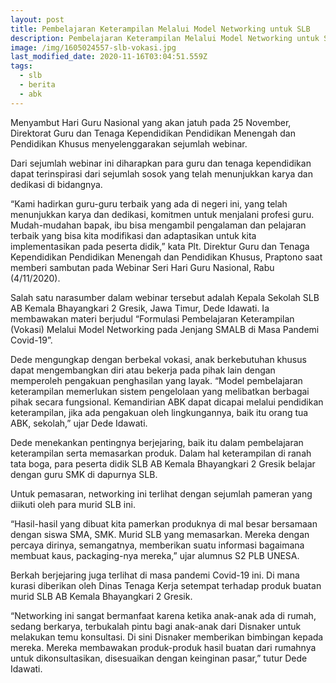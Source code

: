 ```yaml
---
layout: post
title: Pembelajaran Keterampilan Melalui Model Networking untuk SLB
description: Pembelajaran Keterampilan Melalui Model Networking untuk SLB
image: /img/1605024557-slb-vokasi.jpg
last_modified_date: 2020-11-16T03:04:51.559Z
tags:
  - slb
  - berita
  - abk
---
```

Menyambut Hari Guru Nasional yang akan jatuh pada 25 November, Direktorat Guru dan Tenaga Kependidikan Pendidikan Menengah dan Pendidikan Khusus menyelenggarakan sejumlah webinar.

Dari sejumlah webinar ini diharapkan para guru dan tenaga kependidikan dapat terinspirasi dari sejumlah sosok yang telah menunjukkan karya dan dedikasi di bidangnya.

“Kami hadirkan guru-guru terbaik yang ada di negeri ini, yang telah menunjukkan karya dan dedikasi, komitmen untuk menjalani profesi guru. Mudah-mudahan bapak, ibu bisa mengambil pengalaman dan pelajaran terbaik yang bisa kita modifikasi dan adaptasikan untuk kita implementasikan pada peserta didik,” kata Plt. Direktur Guru dan Tenaga Kependidikan Pendidikan Menengah dan Pendidikan Khusus, Praptono saat memberi sambutan pada Webinar Seri Hari Guru Nasional, Rabu (4/11/2020).

Salah satu narasumber dalam webinar tersebut adalah Kepala Sekolah SLB AB Kemala Bhayangkari 2 Gresik, Jawa Timur, Dede Idawati. Ia membawakan materi berjudul “Formulasi Pembelajaran Keterampilan (Vokasi) Melalui Model Networking pada Jenjang SMALB di Masa Pandemi Covid-19”.

Dede mengungkap dengan berbekal vokasi, anak berkebutuhan khusus dapat mengembangkan diri atau bekerja pada pihak lain dengan memperoleh pengakuan penghasilan yang layak. “Model pembelajaran keterampilan memerlukan sistem pengelolaan yang melibatkan berbagai pihak secara fungsional. Kemandirian ABK dapat dicapai melalui pendidikan keterampilan, jika ada pengakuan oleh lingkungannya, baik itu orang tua ABK, sekolah,” ujar Dede Idawati.

Dede menekankan pentingnya berjejaring, baik itu dalam pembelajaran keterampilan serta memasarkan produk. Dalam hal keterampilan di ranah tata boga, para peserta didik SLB AB Kemala Bhayangkari 2 Gresik belajar dengan guru SMK di dapurnya SLB.

Untuk pemasaran, networking ini terlihat dengan sejumlah pameran yang diikuti oleh para murid SLB ini.

“Hasil-hasil yang dibuat kita pamerkan produknya di mal besar bersamaan dengan siswa SMA, SMK. Murid SLB yang memasarkan. Mereka dengan percaya dirinya, semangatnya, memberikan suatu informasi bagaimana membuat kaus, packaging-nya mereka,” ujar alumnus S2 PLB UNESA.

Berkah berjejaring juga terlihat di masa pandemi Covid-19 ini. Di mana kurasi diberikan oleh Dinas Tenaga Kerja setempat terhadap produk buatan murid SLB AB Kemala Bhayangkari 2 Gresik.

“Networking ini sangat bermanfaat karena ketika anak-anak ada di rumah, sedang berkarya, terbukalah pintu bagi anak-anak dari Disnaker untuk melakukan temu konsultasi. Di sini Disnaker memberikan bimbingan kepada mereka. Mereka membawakan produk-produk hasil buatan dari rumahnya untuk dikonsultasikan, disesuaikan dengan keinginan pasar,” tutur Dede Idawati.